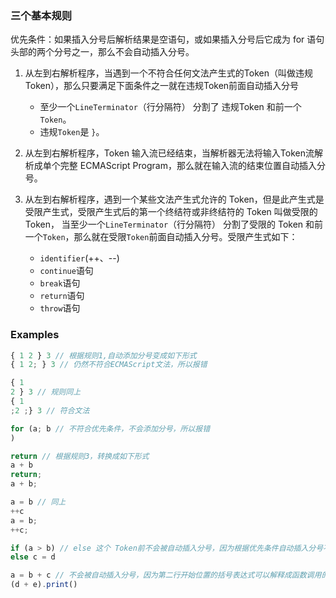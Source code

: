 ### 三个基本规则
优先条件：如果插入分号后解析结果是空语句，或如果插入分号后它成为 for 语句 头部的两个分号之一，那么不会自动插入分号。

1. 从左到右解析程序，当遇到一个不符合任何文法产生式的Token（叫做违规Token），那么只要满足下面条件之一就在违规Token前面自动插入分号
    - 至少一个`LineTerminator`（行分隔符） 分割了 违规Token 和前一个`Token`。
    - 违规`Token`是 `}`。

2. 从左到右解析程序，Token 输入流已经结束，当解析器无法将输入Token流解析成单个完整 ECMAScript Program，那么就在输入流的结束位置自动插入分号。

3. 从左到右解析程序，遇到一个某些文法产生式允许的 Token，但是此产生式是受限产生式，受限产生式后的第一个终结符或非终结符的 Token 叫做受限的 Token， 当至少一个`LineTerminator`（行分隔符） 分割了受限的 Token 和前一个`Token`，那么就在受限`Token`前面自动插入分号。受限产生式如下：
    - `identifier`(++、--)
    - `continue`语句
    - `break`语句
    - `return`语句
    - `throw`语句

### Examples

```javascript
{ 1 2 } 3 // 根据规则1,自动添加分号变成如下形式  
{ 1 2; } 3 // 仍然不符合ECMAScript文法，所以报错

{ 1
2 } 3 // 规则同上
{ 1
;2 ;} 3 // 符合文法

for (a; b // 不符合优先条件，不会添加分号，所以报错
)

return // 根据规则3，转换成如下形式
a + b
return;
a + b;

a = b // 同上
++c
a = b;
++c;

if (a > b) // else 这个 Token前不会被自动插入分号，因为根据优先条件自动插入分号不该解析成空语句
else c = d

a = b + c // 不会被自动插入分号，因为第二行开始位置的括号表达式可以解释成函数调用的参数列表，所以在上一行是赋值语句下一行用左括号开头的情况下，在上一行手动添加分号
(d + e).print()
```